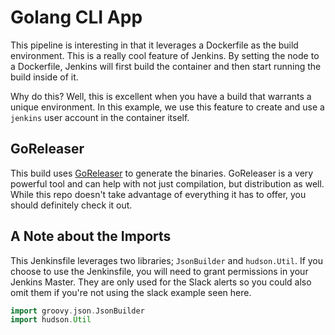 # Golang CLI App

This pipeline is interesting in that it leverages a Dockerfile as the build environment. This is a really cool feature of Jenkins. By setting the node to a Dockerfile, Jenkins will first build the container and then start running the build inside of it.

Why do this? Well, this is excellent when you have a build that warrants a unique environment. In this example, we use this feature to create and use a `jenkins` user account in the container itself.

## GoReleaser

This build uses [GoReleaser](https://github.com/goreleaser/goreleaser) to generate the binaries. GoReleaser is a very powerful tool and can help with not just compilation, but distribution as well. While this repo doesn't take advantage of everything it has to offer, you should definitely check it out.

## A Note about the Imports

This Jenkinsfile leverages two libraries; `JsonBuilder` and `hudson.Util`. If you choose to use the Jenkinsfile, you will need to grant permissions in your Jenkins Master. They are only used for the Slack alerts so you could also omit them if you're not using the slack example seen here.

```groovy
import groovy.json.JsonBuilder
import hudson.Util
```
